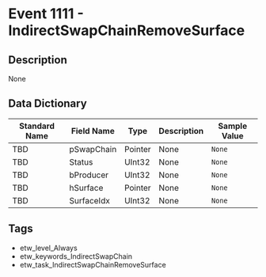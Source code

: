 # Event 1111 - IndirectSwapChainRemoveSurface

## Description
None

## Data Dictionary
|Standard Name|Field Name|Type|Description|Sample Value|
|---|---|---|---|---|
|TBD|pSwapChain|Pointer|None|`None`|
|TBD|Status|UInt32|None|`None`|
|TBD|bProducer|UInt32|None|`None`|
|TBD|hSurface|Pointer|None|`None`|
|TBD|SurfaceIdx|UInt32|None|`None`|

## Tags
* etw_level_Always
* etw_keywords_IndirectSwapChain
* etw_task_IndirectSwapChainRemoveSurface